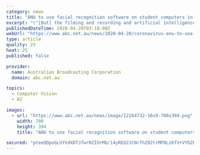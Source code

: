 ```yaml
---
category: news
title: "ANU to use facial recognition software on student computers in response to coronavirus remote exams"
excerpt: "\"[But] the filming and recording and artificial intelligence monitoring of people's faces and bodies has been what has crossed the line for many students.\" Proctorio uses facial recognition software to verify and monitor students through their webcam for \"suspicious\" activity, including eye movements and background activity or noise. It ..."
publishedDateTime: 2020-04-20T03:10:00Z
webUrl: "https://www.abc.net.au/news/2020-04-20/coronavirus-anu-to-use-ai-spying-software-on-student-computers/12164324"
type: article
quality: 25
heat: 25
published: false

provider:
  name: Australian Broadcasting Corporation
  domain: abc.net.au

topics:
  - Computer Vision
  - AI

images:
  - url: "https://www.abc.net.au/news/image/12164732-16x9-700x394.png"
    width: 700
    height: 394
    title: "ANU to use facial recognition software on student computers in response to coronavirus remote exams"

secured: "pteeQDpoGLUYVdXDTJfwrRZIOrMb/14yREU2JCNrfhZ02trMP8Lz6fV+VYDZPGRpNObJK0HPss2XyHa2qcaOSVZ77DRMcvTz/OlFMG2TfuxgzGwT2l0RUx5TM0zpDnFyX2m6Hb3X7nz2F4l8NXMX2oFiuIlJcZewQ/hrZGPjL4dMi4XN88273xSR0qhVJm5A40Fx91EXmCuECW+U6k64sM9fdcm+aVhIIa6QtokGby5EULSOIW7QJZIYs2wTPIPTjnJE6DRwIQJt0F/DWoBQXRFqV7Lsrv6YI9sQpIhV3N2TCGgYqi1yZRSbPSmd7e+K;x6LKp980ma4G7oPC7g31eA=="
---
```


